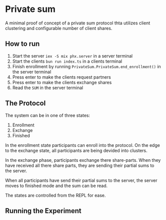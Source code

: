 # Private sum

A minimal proof of concept of a private sum protocol thta utilizes client
clustering and configurable number of client shares.

## How to run

1. Start the server `iex -S mix phx.server` in a server terminal
2. Start the clients `bun run index.ts` in a clients terminal
3. Finish enrollment by running `PrivateSum.PrivateSum.end_enrollment()` in the server terminal
4. Press enter to make the clients request partners
5. Press enter to make the clients exchange shares
6. Read the `SUM` in the server terminal

## The Protocol

The system can be in one of three states:

1. Enrollment
2. Exchange
3. Finished

In the enrollment state participants can enroll into the protocol. On the edge
to the exchange state, all participants are being devided into clusters.

In the exchange phase, participants exchange there share-parts. When they have
received all there share parts, they are sending their partial sums to the
server.

When all participants have send their partial sums to the server, the server
moves to finished mode and the sum can be read.

The states are controlled from the REPL for ease.

## Running the Experiment

